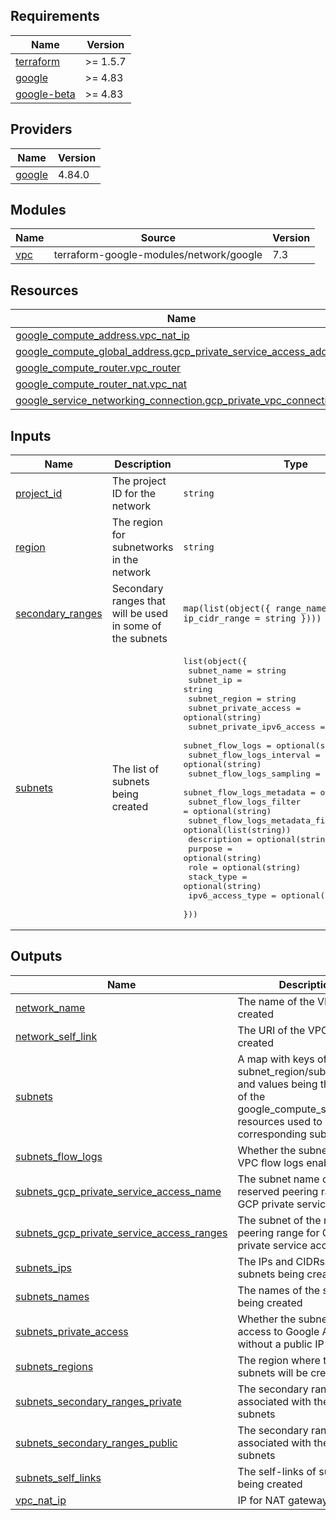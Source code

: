 <!-- BEGIN_TF_DOCS -->
## Requirements

| Name | Version |
|------|---------|
| <a name="requirement_terraform"></a> [terraform](#requirement\_terraform) | >= 1.5.7 |
| <a name="requirement_google"></a> [google](#requirement\_google) | >= 4.83 |
| <a name="requirement_google-beta"></a> [google-beta](#requirement\_google-beta) | >= 4.83 |

## Providers

| Name | Version |
|------|---------|
| <a name="provider_google"></a> [google](#provider\_google) | 4.84.0 |

## Modules

| Name | Source | Version |
|------|--------|---------|
| <a name="module_vpc"></a> [vpc](#module\_vpc) | terraform-google-modules/network/google | 7.3 |

## Resources

| Name | Type |
|------|------|
| [google_compute_address.vpc_nat_ip](https://registry.terraform.io/providers/hashicorp/google/latest/docs/resources/compute_address) | resource |
| [google_compute_global_address.gcp_private_service_access_address](https://registry.terraform.io/providers/hashicorp/google/latest/docs/resources/compute_global_address) | resource |
| [google_compute_router.vpc_router](https://registry.terraform.io/providers/hashicorp/google/latest/docs/resources/compute_router) | resource |
| [google_compute_router_nat.vpc_nat](https://registry.terraform.io/providers/hashicorp/google/latest/docs/resources/compute_router_nat) | resource |
| [google_service_networking_connection.gcp_private_vpc_connection](https://registry.terraform.io/providers/hashicorp/google/latest/docs/resources/service_networking_connection) | resource |

## Inputs

| Name | Description | Type | Default | Required |
|------|-------------|------|---------|:--------:|
| <a name="input_project_id"></a> [project\_id](#input\_project\_id) | The project ID for the network | `string` | n/a | yes |
| <a name="input_region"></a> [region](#input\_region) | The region for subnetworks in the network | `string` | n/a | yes |
| <a name="input_secondary_ranges"></a> [secondary\_ranges](#input\_secondary\_ranges) | Secondary ranges that will be used in some of the subnets | `map(list(object({ range_name = string, ip_cidr_range = string })))` | `{}` | no |
| <a name="input_subnets"></a> [subnets](#input\_subnets) | The list of subnets being created | <pre>list(object({<br>    subnet_name                      = string<br>    subnet_ip                        = string<br>    subnet_region                    = string<br>    subnet_private_access            = optional(string)<br>    subnet_private_ipv6_access       = optional(string)<br>    subnet_flow_logs                 = optional(string)<br>    subnet_flow_logs_interval        = optional(string)<br>    subnet_flow_logs_sampling        = optional(string)<br>    subnet_flow_logs_metadata        = optional(string)<br>    subnet_flow_logs_filter          = optional(string)<br>    subnet_flow_logs_metadata_fields = optional(list(string))<br>    description                      = optional(string)<br>    purpose                          = optional(string)<br>    role                             = optional(string)<br>    stack_type                       = optional(string)<br>    ipv6_access_type                 = optional(string)<br>  }))</pre> | n/a | yes |

## Outputs

| Name | Description |
|------|-------------|
| <a name="output_network_name"></a> [network\_name](#output\_network\_name) | The name of the VPC being created |
| <a name="output_network_self_link"></a> [network\_self\_link](#output\_network\_self\_link) | The URI of the VPC being created |
| <a name="output_subnets"></a> [subnets](#output\_subnets) | A map with keys of form subnet\_region/subnet\_name and values being the outputs of the google\_compute\_subnetwork resources used to create corresponding subnets. |
| <a name="output_subnets_flow_logs"></a> [subnets\_flow\_logs](#output\_subnets\_flow\_logs) | Whether the subnets have VPC flow logs enabled |
| <a name="output_subnets_gcp_private_service_access_name"></a> [subnets\_gcp\_private\_service\_access\_name](#output\_subnets\_gcp\_private\_service\_access\_name) | The subnet name of the reserved peering range for GCP private service access |
| <a name="output_subnets_gcp_private_service_access_ranges"></a> [subnets\_gcp\_private\_service\_access\_ranges](#output\_subnets\_gcp\_private\_service\_access\_ranges) | The subnet of the reserved peering range for GCP private service access |
| <a name="output_subnets_ips"></a> [subnets\_ips](#output\_subnets\_ips) | The IPs and CIDRs of the subnets being created |
| <a name="output_subnets_names"></a> [subnets\_names](#output\_subnets\_names) | The names of the subnets being created |
| <a name="output_subnets_private_access"></a> [subnets\_private\_access](#output\_subnets\_private\_access) | Whether the subnets have access to Google API's without a public IP |
| <a name="output_subnets_regions"></a> [subnets\_regions](#output\_subnets\_regions) | The region where the subnets will be created |
| <a name="output_subnets_secondary_ranges_private"></a> [subnets\_secondary\_ranges\_private](#output\_subnets\_secondary\_ranges\_private) | The secondary ranges associated with the private subnets |
| <a name="output_subnets_secondary_ranges_public"></a> [subnets\_secondary\_ranges\_public](#output\_subnets\_secondary\_ranges\_public) | The secondary ranges associated with the public subnets |
| <a name="output_subnets_self_links"></a> [subnets\_self\_links](#output\_subnets\_self\_links) | The self-links of subnets being created |
| <a name="output_vpc_nat_ip"></a> [vpc\_nat\_ip](#output\_vpc\_nat\_ip) | IP for NAT gateway |
<!-- END_TF_DOCS -->